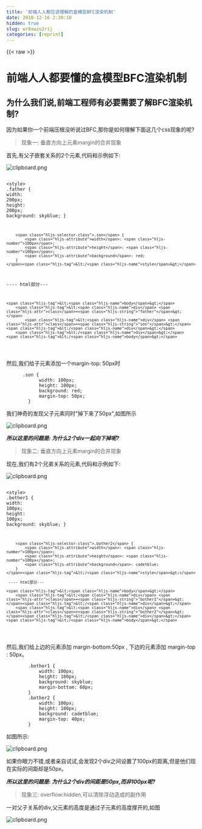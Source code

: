 ```yaml
---
title: '前端人人都应该理解的盒模型BFC渲染机制' 
date: 2018-12-16 2:30:10
hidden: true
slug: wr8swzu2rij
categories: [reprint]
---
```


{{< raw >}}

                    
<h1 id="articleHeader0">前端人人都要懂的盒模型BFC渲染机制</h1>
<h2 id="articleHeader1">为什么我们说,前端工程师有必要需要了解BFC渲染机制?</h2>
<p>因为如果你一个前端压根没听说过BFC,那你是如何理解下面这几个css现象的呢?</p>
<blockquote>现象一:  垂直方向上元素margin的合并现象</blockquote>
<p>首先,有父子嵌套关系的2个元素,代码和示例如下:</p>
<p><span class="img-wrap"><img data-src="/img/bV2E66?w=744&amp;h=428" src="https://static.alili.tech/img/bV2E66?w=744&amp;h=428" alt="clipboard.png" title="clipboard.png" style="cursor: pointer; display: inline;"></span></p>
<div class="widget-codetool" style="display:none;">
      <div class="widget-codetool--inner">
      <span class="selectCode code-tool" data-toggle="tooltip" data-placement="top" title="" data-original-title="全选"></span>
      <span type="button" class="copyCode code-tool" data-toggle="tooltip" data-placement="top" data-clipboard-text="    <style>
        .father {
            width: 200px;
            height: 200px;
            background: skyblue;
        }
        
        .son {
            width: 100px;
            height: 100px;
            background: red;
        }
    </style>
    

  ---- html部分--- 
  
    <body>
        <div class=&quot;father&quot;>
            <div class=&quot;son&quot;></div>
        </div>
    </body>
" title="" data-original-title="复制"></span>
      <span type="button" class="saveToNote code-tool" data-toggle="tooltip" data-placement="top" title="" data-original-title="放进笔记"></span>
      </div>
      </div><pre class="hljs xml"><code>    <span class="hljs-tag">&lt;<span class="hljs-name">style</span>&gt;</span><span class="css">
        <span class="hljs-selector-class">.father</span> {
            <span class="hljs-attribute">width</span>: <span class="hljs-number">200px</span>;
            <span class="hljs-attribute">height</span>: <span class="hljs-number">200px</span>;
            <span class="hljs-attribute">background</span>: skyblue;
        }
        
        <span class="hljs-selector-class">.son</span> {
            <span class="hljs-attribute">width</span>: <span class="hljs-number">100px</span>;
            <span class="hljs-attribute">height</span>: <span class="hljs-number">100px</span>;
            <span class="hljs-attribute">background</span>: red;
        }
    </span><span class="hljs-tag">&lt;/<span class="hljs-name">style</span>&gt;</span>
    

  ---- html部分--- 
  
    <span class="hljs-tag">&lt;<span class="hljs-name">body</span>&gt;</span>
        <span class="hljs-tag">&lt;<span class="hljs-name">div</span> <span class="hljs-attr">class</span>=<span class="hljs-string">"father"</span>&gt;</span>
            <span class="hljs-tag">&lt;<span class="hljs-name">div</span> <span class="hljs-attr">class</span>=<span class="hljs-string">"son"</span>&gt;</span><span class="hljs-tag">&lt;/<span class="hljs-name">div</span>&gt;</span>
        <span class="hljs-tag">&lt;/<span class="hljs-name">div</span>&gt;</span>
    <span class="hljs-tag">&lt;/<span class="hljs-name">body</span>&gt;</span>
</code></pre>
<p>然后,我们给子元素添加一个margin-top: 50px时</p>
<div class="widget-codetool" style="display:none;">
      <div class="widget-codetool--inner">
      <span class="selectCode code-tool" data-toggle="tooltip" data-placement="top" title="" data-original-title="全选"></span>
      <span type="button" class="copyCode code-tool" data-toggle="tooltip" data-placement="top" data-clipboard-text="      .son {
            width: 100px;
            height: 100px;
            background: red;
            margin-top: 50px;
        }" title="" data-original-title="复制"></span>
      <span type="button" class="saveToNote code-tool" data-toggle="tooltip" data-placement="top" title="" data-original-title="放进笔记"></span>
      </div>
      </div><pre class="hljs css"><code>      <span class="hljs-selector-class">.son</span> {
            <span class="hljs-attribute">width</span>: <span class="hljs-number">100px</span>;
            <span class="hljs-attribute">height</span>: <span class="hljs-number">100px</span>;
            <span class="hljs-attribute">background</span>: red;
            <span class="hljs-attribute">margin-top</span>: <span class="hljs-number">50px</span>;
        }</code></pre>
<p>我们神奇的发现父子元素同时"掉下来了50px",如图所示</p>
<p><span class="img-wrap"><img data-src="/img/bV2E7c?w=782&amp;h=443" src="https://static.alili.tech/img/bV2E7c?w=782&amp;h=443" alt="clipboard.png" title="clipboard.png" style="cursor: pointer;"></span></p>
<p><strong><em>所以这里的问题是: 为什么2个div一起向下掉呢?</em></strong></p>
<blockquote>现象二: 垂直方向上元素margin的合并现象</blockquote>
<p>现在,我们有2个兄弟关系的元素,代码和示例如下:</p>
<p><span class="img-wrap"><img data-src="/img/bV2E7k?w=787&amp;h=391" src="https://static.alili.tech/img/bV2E7k?w=787&amp;h=391" alt="clipboard.png" title="clipboard.png" style="cursor: pointer; display: inline;"></span></p>
<div class="widget-codetool" style="display:none;">
      <div class="widget-codetool--inner">
      <span class="selectCode code-tool" data-toggle="tooltip" data-placement="top" title="" data-original-title="全选"></span>
      <span type="button" class="copyCode code-tool" data-toggle="tooltip" data-placement="top" data-clipboard-text="    <style>
        .bother1 {
            width: 100px;
            height: 100px;
            background: skyblue;
        }
        
        .bother2 {
            width: 100px;
            height: 100px;
            background: cadetblue;
        }
    </style>
    
     ---- html部分--- 
     
    <body>
        <div class=&quot;bother1&quot;></div>
        <div class=&quot;bother2&quot;></div>
    </body>
" title="" data-original-title="复制"></span>
      <span type="button" class="saveToNote code-tool" data-toggle="tooltip" data-placement="top" title="" data-original-title="放进笔记"></span>
      </div>
      </div><pre class="hljs xml"><code>    <span class="hljs-tag">&lt;<span class="hljs-name">style</span>&gt;</span><span class="css">
        <span class="hljs-selector-class">.bother1</span> {
            <span class="hljs-attribute">width</span>: <span class="hljs-number">100px</span>;
            <span class="hljs-attribute">height</span>: <span class="hljs-number">100px</span>;
            <span class="hljs-attribute">background</span>: skyblue;
        }
        
        <span class="hljs-selector-class">.bother2</span> {
            <span class="hljs-attribute">width</span>: <span class="hljs-number">100px</span>;
            <span class="hljs-attribute">height</span>: <span class="hljs-number">100px</span>;
            <span class="hljs-attribute">background</span>: cadetblue;
        }
    </span><span class="hljs-tag">&lt;/<span class="hljs-name">style</span>&gt;</span>
    
     ---- html部分--- 
     
    <span class="hljs-tag">&lt;<span class="hljs-name">body</span>&gt;</span>
        <span class="hljs-tag">&lt;<span class="hljs-name">div</span> <span class="hljs-attr">class</span>=<span class="hljs-string">"bother1"</span>&gt;</span><span class="hljs-tag">&lt;/<span class="hljs-name">div</span>&gt;</span>
        <span class="hljs-tag">&lt;<span class="hljs-name">div</span> <span class="hljs-attr">class</span>=<span class="hljs-string">"bother2"</span>&gt;</span><span class="hljs-tag">&lt;/<span class="hljs-name">div</span>&gt;</span>
    <span class="hljs-tag">&lt;/<span class="hljs-name">body</span>&gt;</span>
</code></pre>
<p>然后,我们给上边的元素添加 margin-bottom:50px , 下边的元素添加 margin-top : 50px。</p>
<div class="widget-codetool" style="display:none;">
      <div class="widget-codetool--inner">
      <span class="selectCode code-tool" data-toggle="tooltip" data-placement="top" title="" data-original-title="全选"></span>
      <span type="button" class="copyCode code-tool" data-toggle="tooltip" data-placement="top" data-clipboard-text="        .bother1 {
            width: 100px;
            height: 100px;
            background: skyblue;
            margin-bottom: 60px;
        }
        .bother2 {
            width: 100px;
            height: 100px;
            background: cadetblue;
            margin-top: 40px;
        }
" title="" data-original-title="复制"></span>
      <span type="button" class="saveToNote code-tool" data-toggle="tooltip" data-placement="top" title="" data-original-title="放进笔记"></span>
      </div>
      </div><pre class="hljs css"><code>        <span class="hljs-selector-class">.bother1</span> {
            <span class="hljs-attribute">width</span>: <span class="hljs-number">100px</span>;
            <span class="hljs-attribute">height</span>: <span class="hljs-number">100px</span>;
            <span class="hljs-attribute">background</span>: skyblue;
            <span class="hljs-attribute">margin-bottom</span>: <span class="hljs-number">60px</span>;
        }
        <span class="hljs-selector-class">.bother2</span> {
            <span class="hljs-attribute">width</span>: <span class="hljs-number">100px</span>;
            <span class="hljs-attribute">height</span>: <span class="hljs-number">100px</span>;
            <span class="hljs-attribute">background</span>: cadetblue;
            <span class="hljs-attribute">margin-top</span>: <span class="hljs-number">40px</span>;
        }
</code></pre>
<p>如图所示:</p>
<p><span class="img-wrap"><img data-src="/img/bV2E7l?w=789&amp;h=417" src="https://static.alili.tech/img/bV2E7l?w=789&amp;h=417" alt="clipboard.png" title="clipboard.png" style="cursor: pointer; display: inline;"></span></p>
<p>如果你眼力不错,或者亲自试试,会发现2个div之间设置了100px的距离,但是他们现在实际的间距却是50px。</p>
<p><strong><em>所以这里的问题是: 为什么2个div的间距是50px,而非100px呢?</em></strong></p>
<blockquote>现象三: overflow:hidden,可以清除浮动造成的副作用</blockquote>
<p>一对父子关系的div,父元素的高度是通过子元素的高度撑开的,如图</p>
<p><span class="img-wrap"><img data-src="/img/bV2E7v?w=785&amp;h=386" src="https://static.alili.tech/img/bV2E7v?w=785&amp;h=386" alt="clipboard.png" title="clipboard.png" style="cursor: pointer; display: inline;"></span></p>
<div class="widget-codetool" style="display:none;">
      <div class="widget-codetool--inner">
      <span class="selectCode code-tool" data-toggle="tooltip" data-placement="top" title="" data-original-title="全选"></span>
      <span type="button" class="copyCode code-tool" data-toggle="tooltip" data-placement="top" data-clipboard-text="    <style>
        .father {
            width: 150px;
            border: 2px solid red;
        }
        .son {
            width: 100px;
            height: 100px;
            background: skyblue;
        }
    </style>
    
     ---- html部分---
          
    <body>
        <div class=&quot;father&quot;>
            <div class=&quot;son&quot;></div>
        </div>
    </body>" title="" data-original-title="复制"></span>
      <span type="button" class="saveToNote code-tool" data-toggle="tooltip" data-placement="top" title="" data-original-title="放进笔记"></span>
      </div>
      </div><pre class="hljs xml"><code>    <span class="hljs-tag">&lt;<span class="hljs-name">style</span>&gt;</span><span class="css">
        <span class="hljs-selector-class">.father</span> {
            <span class="hljs-attribute">width</span>: <span class="hljs-number">150px</span>;
            <span class="hljs-attribute">border</span>: <span class="hljs-number">2px</span> solid red;
        }
        <span class="hljs-selector-class">.son</span> {
            <span class="hljs-attribute">width</span>: <span class="hljs-number">100px</span>;
            <span class="hljs-attribute">height</span>: <span class="hljs-number">100px</span>;
            <span class="hljs-attribute">background</span>: skyblue;
        }
    </span><span class="hljs-tag">&lt;/<span class="hljs-name">style</span>&gt;</span>
    
     ---- html部分---
          
    <span class="hljs-tag">&lt;<span class="hljs-name">body</span>&gt;</span>
        <span class="hljs-tag">&lt;<span class="hljs-name">div</span> <span class="hljs-attr">class</span>=<span class="hljs-string">"father"</span>&gt;</span>
            <span class="hljs-tag">&lt;<span class="hljs-name">div</span> <span class="hljs-attr">class</span>=<span class="hljs-string">"son"</span>&gt;</span><span class="hljs-tag">&lt;/<span class="hljs-name">div</span>&gt;</span>
        <span class="hljs-tag">&lt;/<span class="hljs-name">div</span>&gt;</span>
    <span class="hljs-tag">&lt;/<span class="hljs-name">body</span>&gt;</span></code></pre>
<p>然后,我们给子元素float:left之后,子元素脱离的文档流,于是父元素的高度为0了,如图</p>
<div class="widget-codetool" style="display:none;">
      <div class="widget-codetool--inner">
      <span class="selectCode code-tool" data-toggle="tooltip" data-placement="top" title="" data-original-title="全选"></span>
      <span type="button" class="copyCode code-tool" data-toggle="tooltip" data-placement="top" data-clipboard-text="     .son {
            width: 100px;
            height: 100px;
            background: skyblue;
            float : left;
        }
" title="" data-original-title="复制"></span>
      <span type="button" class="saveToNote code-tool" data-toggle="tooltip" data-placement="top" title="" data-original-title="放进笔记"></span>
      </div>
      </div><pre class="hljs css"><code>     <span class="hljs-selector-class">.son</span> {
            <span class="hljs-attribute">width</span>: <span class="hljs-number">100px</span>;
            <span class="hljs-attribute">height</span>: <span class="hljs-number">100px</span>;
            <span class="hljs-attribute">background</span>: skyblue;
            <span class="hljs-attribute">float </span>: left;
        }
</code></pre>
<p><span class="img-wrap"><img data-src="/img/bV2E7C?w=785&amp;h=376" src="https://static.alili.tech/img/bV2E7C?w=785&amp;h=376" alt="clipboard.png" title="clipboard.png" style="cursor: pointer;"></span></p>
<p>这个现象,我相信大家都知道如何解决,不就是需要"清除浮动"吗? </p>
<p>我这里想说的是,"清楚浮动"有2种原理,一类是clear: both,一类就是依靠BFC原理.</p>
<p><strong><em>所以这里的问题是: 为什么给父元素添加 overflow: hidden 就可以"清除浮动"呢?</em></strong></p>
<blockquote>现象四: overflow:hidden 配合浮动,可以实现2栏自适应布局</blockquote>
<p>如图所示,我们已经实现了左侧固定300px,右侧自适应的布局</p>
<p><strong><em>所以这里的问题是: 为什么添加 overflow: hidden 和 浮动就可以实现2栏自适应布局呢?</em></strong></p>
<p><span class="img-wrap"><img data-src="/img/bV2E7N?w=1029&amp;h=318" src="https://static.alili.tech/img/bV2E7N?w=1029&amp;h=318" alt="clipboard.png" title="clipboard.png" style="cursor: pointer; display: inline;"></span></p>
<div class="widget-codetool" style="display:none;">
      <div class="widget-codetool--inner">
      <span class="selectCode code-tool" data-toggle="tooltip" data-placement="top" title="" data-original-title="全选"></span>
      <span type="button" class="copyCode code-tool" data-toggle="tooltip" data-placement="top" data-clipboard-text="    <style>
        .wrapper, * {
            padding: 0;
            margin: 0;
        }

        .left {
            width: 300px;
            height: 100px;
            background: red;
            float: left;
        }

        .right {
            height: 100px;
            background: skyblue;
            overflow: hidden;
        }

    </style>
    
     ---- html部分---
    
    <div class=&quot;wrapper&quot;>
        <div class=&quot;left&quot;>left</div>
        <div class=&quot;right&quot;>right</div>
    </div>" title="" data-original-title="复制"></span>
      <span type="button" class="saveToNote code-tool" data-toggle="tooltip" data-placement="top" title="" data-original-title="放进笔记"></span>
      </div>
      </div><pre class="hljs xml"><code>    <span class="hljs-tag">&lt;<span class="hljs-name">style</span>&gt;</span><span class="css">
        <span class="hljs-selector-class">.wrapper</span>, * {
            <span class="hljs-attribute">padding</span>: <span class="hljs-number">0</span>;
            <span class="hljs-attribute">margin</span>: <span class="hljs-number">0</span>;
        }

        <span class="hljs-selector-class">.left</span> {
            <span class="hljs-attribute">width</span>: <span class="hljs-number">300px</span>;
            <span class="hljs-attribute">height</span>: <span class="hljs-number">100px</span>;
            <span class="hljs-attribute">background</span>: red;
            <span class="hljs-attribute">float</span>: left;
        }

        <span class="hljs-selector-class">.right</span> {
            <span class="hljs-attribute">height</span>: <span class="hljs-number">100px</span>;
            <span class="hljs-attribute">background</span>: skyblue;
            <span class="hljs-attribute">overflow</span>: hidden;
        }

    </span><span class="hljs-tag">&lt;/<span class="hljs-name">style</span>&gt;</span>
    
     ---- html部分---
    
    <span class="hljs-tag">&lt;<span class="hljs-name">div</span> <span class="hljs-attr">class</span>=<span class="hljs-string">"wrapper"</span>&gt;</span>
        <span class="hljs-tag">&lt;<span class="hljs-name">div</span> <span class="hljs-attr">class</span>=<span class="hljs-string">"left"</span>&gt;</span>left<span class="hljs-tag">&lt;/<span class="hljs-name">div</span>&gt;</span>
        <span class="hljs-tag">&lt;<span class="hljs-name">div</span> <span class="hljs-attr">class</span>=<span class="hljs-string">"right"</span>&gt;</span>right<span class="hljs-tag">&lt;/<span class="hljs-name">div</span>&gt;</span>
    <span class="hljs-tag">&lt;/<span class="hljs-name">div</span>&gt;</span></code></pre>
<p>好了,以上四个看似毫无关系的"奇葩"现象,不知道是否理解出现这些现象的原因呢? </p>
<p>如果回答不上来,那就建议你好好看下这篇文章了。</p>
<p>当然如果你没有见过这些现象的,那你就赚到了,这么多"奇葩"问题,你看一篇文章就全解决了,省了你不少力气呢!</p>
<h2 id="articleHeader2">CSS盒模型</h2>
<ul>
<li>CSS盒模型的基本概念: 盒模型分为W3C盒模型和IE盒模型,他们的区别是计算width和height的方式不同,IE盒模型的width是从border开始计算的。</li>
<li>如何设置CSS盒模型的类型 : 通过CSS3的 box-sizing:border-box就可以设置为IE盒模型了,默认是W3C盒模型</li>
</ul>
<h2 id="articleHeader3">BFC渲染机制</h2>
<h3 id="articleHeader4">BFC基本慨念</h3>
<p>BFC是英文缩写,翻译为"块级格式化上下文"。</p>
<p>说白了BFC就是一种css盒模型的渲染规则。既然说了是渲染规则,那你自然需要去记住这些规则了,没法解释为什么。</p>
<h3 id="articleHeader5">BFC渲染规则</h3>
<p>BFC其实有很多渲染规则,我们这里说4条比较重要的规则,知道这些规则,你就可以回答上面的4个现象了。</p>
<ul>
<li>规则1: 创建了BFC的元素中,在垂直方向上的margin会发生重叠。根元素&lt;html&gt;就是一个BFC元素 (这个可以解释margin重叠)</li>
<li>规则2: BFC元素在页面上是一个独立的容器,外面的元素和里面的元素互不影响。</li>
<li>规则3: BFC元素不会和浮动的元素重叠。(这个可以解释两栏自适应)</li>
<li>规则4: 计算BFC元素的高度时,里面浮动元素的高度也会参与计算 (用来解释overflow:hidden可以清除浮动)</li>
</ul>
<h3 id="articleHeader6">普通元素如何创建BFC</h3>
<p>首先我们根元素html,就是最大的BFC容器。</p>
<p>创建BFC的方式很多,常见包括:</p>
<ul>
<li>float不为none的都可以</li>
<li>overflow: hidden  / auto</li>
<li>position: 不为static 、 relative都可以</li>
<li>display: table-cell ... 表格相关的</li>
</ul>
<p>不过我觉得用到最多的还是</p>
<div class="widget-codetool" style="display:none;">
      <div class="widget-codetool--inner">
      <span class="selectCode code-tool" data-toggle="tooltip" data-placement="top" title="" data-original-title="全选"></span>
      <span type="button" class="copyCode code-tool" data-toggle="tooltip" data-placement="top" data-clipboard-text="overflow : hidden
" title="" data-original-title="复制"></span>
      <span type="button" class="saveToNote code-tool" data-toggle="tooltip" data-placement="top" title="" data-original-title="放进笔记"></span>
      </div>
      </div><pre class="hljs ada"><code>overflow : <span class="hljs-type">hidden</span>
</code></pre>
<p>毕竟其他的position float display都是很容易影响页面布局的,我们一般也不想为了创建BFC区域就引发页面布局的变动吧。</p>
<h3 id="articleHeader7">补充</h3>
<p>不知道各位看了BFC的渲染规则和创建方式后,是否能够自行去解释前面的4个现象了呢?</p>
<p>补充2点:</p>
<ul>
<li>关于margin的重叠规则。在现象二中,他们的重叠规则是,margin-bottom和margin-top会重叠,重叠之后取较大的margin值</li>
<li>关于"清除浮动"的说法。实际上"清除浮动"的说法不太准确,因为清除浮动,你直接删掉float:left就行了。更准确的说是"闭合浮动",或者说清除浮动带来的副作用。</li>
</ul>
<p>最后，如果有什么疑问，欢迎留言讨论，<br>如果觉得真的对您对BFC的理解有帮助的话请点赞示意！谢谢。</p>

                
{{< /raw >}}

# 版权声明
本文资源来源互联网，仅供学习研究使用，版权归该资源的合法拥有者所有，

本文仅用于学习、研究和交流目的。转载请注明出处、完整链接以及原作者。

原作者若认为本站侵犯了您的版权，请联系我们，我们会立即删除！

## 原文标题
前端人人都应该理解的盒模型BFC渲染机制

## 原文链接
[https://segmentfault.com/a/1190000012988829](https://segmentfault.com/a/1190000012988829)

